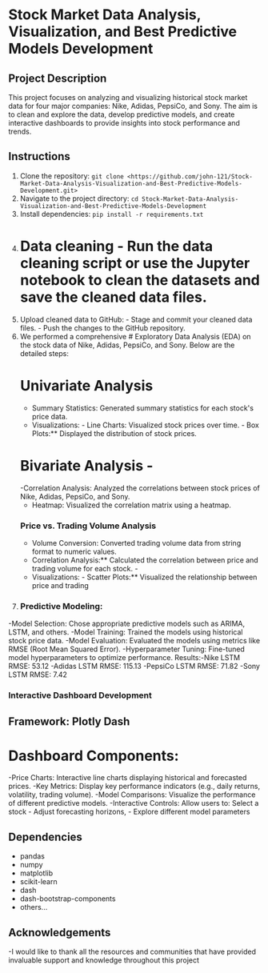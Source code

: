 # Stock Market Data Analysis, Visualization, and Best Predictive Models Development

## Project Description
This project focuses on analyzing and visualizing historical stock market data for four major companies: Nike, Adidas, PepsiCo, and Sony. The aim is to clean and explore the data, develop predictive models, and create interactive dashboards to provide insights into stock performance and trends.

## Instructions
1. Clone the repository: `git clone <https://github.com/john-121/Stock-Market-Data-Analysis-Visualization-and-Best-Predictive-Models-Development.git>`
2. Navigate to the project directory: `cd Stock-Market-Data-Analysis-Visualization-and-Best-Predictive-Models-Development`
3. Install dependencies: `pip install -r requirements.txt`
4. # Data cleaning - Run the data cleaning script or use the Jupyter notebook to clean the datasets and save the cleaned data files.
5.  Upload cleaned data to GitHub: - Stage and commit your cleaned data files. - Push the changes to the GitHub repository.
6. We performed a comprehensive # Exploratory Data Analysis (EDA) on the stock data of Nike, Adidas, PepsiCo, and Sony.
   Below are the detailed steps:
   # Univariate Analysis
    - Summary Statistics: Generated summary statistics for each stock's price data.
    - Visualizations: - Line Charts: Visualized stock prices over time.
                      - Box Plots:** Displayed the distribution of stock prices.
   # Bivariate Analysis -
   -Correlation Analysis: Analyzed the correlations between stock prices of Nike, Adidas, PepsiCo, and Sony.
   - Heatmap: Visualized the correlation matrix using a heatmap.
   ### Price vs. Trading Volume Analysis
   - Volume Conversion: Converted trading volume data from string format to numeric values. 
   - Correlation Analysis:** Calculated the correlation between price and trading volume for each stock. - 
   - Visualizations: - Scatter Plots:** Visualized the relationship between price and trading
  7. ### Predictive Modeling:
-Model Selection: Chose appropriate predictive models such as ARIMA, LSTM, and others.
-Model Training: Trained the models using historical stock price data.
-Model Evaluation: Evaluated the models using metrics like RMSE (Root Mean Squared Error).
-Hyperparameter Tuning: Fine-tuned model hyperparameters to optimize performance.
Results:-Nike LSTM RMSE: 53.12
        -Adidas LSTM RMSE: 115.13
        -PepsiCo LSTM RMSE: 71.82
        -Sony LSTM RMSE: 7.42
 ### Interactive Dashboard Development
## Framework: Plotly Dash
# Dashboard Components:
  -Price Charts: Interactive line charts displaying historical and forecasted prices.
  -Key Metrics: Display key performance indicators (e.g., daily returns, volatility, trading volume).
  -Model Comparisons: Visualize the performance of different predictive models.
  -Interactive Controls: Allow users to: Select a stock
                                        - Adjust forecasting horizons,
                                        - Explore different model parameters

## Dependencies
- pandas
- numpy
- matplotlib
- scikit-learn
- dash
- dash-bootstrap-components
- others...

## Acknowledgements
-I would like to thank all the resources and communities that have provided invaluable support and knowledge throughout this project
